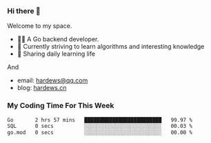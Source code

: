 ### Hi there 👋
Welcome to my space.

- 👨‍🦲 A Go backend developer. 
- 📕 Currently striving to learn algorithms and interesting knowledge
- 💪 Sharing daily learning life

And
- email: hardews@qq.com
- blog: [hardews.cn](hardews.cn)

### My Coding Time For This Week
<!--START_SECTION:waka-->

```txt
Go       2 hrs 57 mins   █████████████████████████   99.97 %
SQL      0 secs          ░░░░░░░░░░░░░░░░░░░░░░░░░   00.03 %
go.mod   0 secs          ░░░░░░░░░░░░░░░░░░░░░░░░░   00.00 %
```

<!--END_SECTION:waka-->

<!--
**Hardews/Hardews** is a ✨ _special_ ✨ repository because its `README.md` (this file) appears on your GitHub profile.

Here are some ideas to get you started:

- 🔭 I’m currently working on ...
- 🌱 I’m currently learning ...
- 👯 I’m looking to collaborate on ...
- 🤔 I’m looking for help with ...
- 💬 Ask me about ...
- 📫 How to reach me: ...
- 😄 Pronouns: ...
- ⚡ Fun fact: ...
-->
